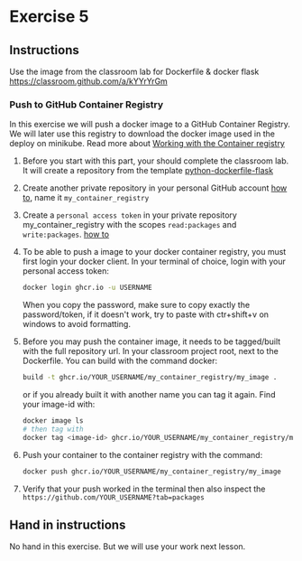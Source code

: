 # Exercise 5

## Instructions

Use the image from the classroom lab for Dockerfile & docker flask <https://classroom.github.com/a/kYYrYrGm>

### Push to GitHub Container Registry

In this exercise we will push a docker image to a GitHub Container Registry. We will later use this registry to download the docker image used in the deploy on minikube. Read more about [Working with the Container registry](https://docs.github.com/en/packages/working-with-a-github-packages-registry/working-with-the-container-registry)

1. Before you start with this part, your should complete the classroom lab. It will create a repository from the template [python-dockerfile-flask](https://github.com/nackademin-devops22/python-dockerfile-flask)
2. Create another private repository in your personal GitHub account [how to](https://docs.github.com/en/repositories/creating-and-managing-repositories/creating-a-new-repository), name it `my_container_registry`
3. Create a `personal access token` in your private repository my_container_registry with the scopes `read:packages` and `write:packages`. [how to](https://docs.github.com/en/authentication/keeping-your-account-and-data-secure/creating-a-personal-access-token)
4. To be able to push a image to your docker container registry, you must first login your docker client. In your terminal of choice, login with your personal access token:

    ```bash
    docker login ghcr.io -u USERNAME
    ```

    When you copy the password, make sure to copy exactly the password/token, if it doesn't work, try to paste with ctr+shift+v on windows to avoid formatting.

5. Before you may push the container image, it needs to be tagged/built with the full repository url. In your classroom project root, next to the Dockerfile. You can build with the command docker:

    ```bash
    build -t ghcr.io/YOUR_USERNAME/my_container_registry/my_image . 
    ```

    or if you already built it with another name you can tag it again. Find your image-id with:

    ```Bash
    docker image ls
    # then tag with
    docker tag <image-id> ghcr.io/YOUR_USERNAME/my_container_registry/my_image .
    ```

6. Push your container to the container registry with the command:

    ```bash
    docker push ghcr.io/YOUR_USERNAME/my_container_registry/my_image
    ```

7. Verify that your push worked in the terminal then also inspect the `https://github.com/YOUR_USERNAME?tab=packages`

## Hand in instructions

No hand in this exercise. But we will use your work next lesson.

